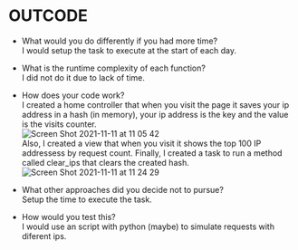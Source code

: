 # OUTCODE

- What would you do differently if you had more time?  
  I would setup the task to execute at the start of each day.
  
- What is the runtime complexity of each function?  
  I did not do it due to lack of time.
  
- How does your code work?  
  I created a home controller that when you visit the page it saves your ip address in a hash (in memory), your ip address is the key and the value is the visits counter.  
  ![Screen Shot 2021-11-11 at 11 05 42](https://user-images.githubusercontent.com/39852288/141335984-a56c7179-c473-4e34-a9f0-440dc9846e07.png)  
  Also, I created a view that when you visit it shows the top 100 IP addressess by request count. Finally, I created a task to run a method called clear_ips that
  clears the created hash.  
  ![Screen Shot 2021-11-11 at 11 24 29](https://user-images.githubusercontent.com/39852288/141336107-0e6b78ed-89ff-46c7-9234-657e7b736b97.png)

- What other approaches did you decide not to pursue?  
  Setup the time to execute the task.
- How would you test this?  
  I would use an script with python (maybe) to simulate requests with diferent ips.
